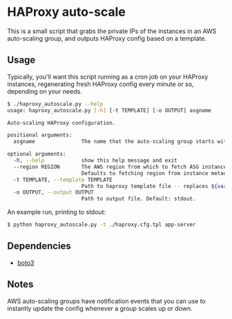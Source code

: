 HAProxy auto-scale
===

This is a small script that grabs the private IPs of the instances
in an AWS auto-scaling group, and outputs HAProxy config based on a
template.

Usage
---

Typically, you'll want this script running as a cron job on your HAProxy
instances, regenerating fresh HAProxy config every minute or so,
depending on your needs.

```bash
$ ./haproxy_autoscale.py --help
usage: haproxy_autoscale.py [-h] [-t TEMPLATE] [-o OUTPUT] asgname

Auto-scaling HAProxy configuration.

positional arguments:
  asgname               The name that the auto-scaling group starts with.

optional arguments:
  -h, --help            show this help message and exit
  --region REGION       The AWS region from which to fetch ASG instances.
                        Defaults to fetching region from instance metadata.
  -t TEMPLATE, --template TEMPLATE
                        Path to haproxy template file -- replaces ${vars}.
  -o OUTPUT, --output OUTPUT
                        Path to output file. Default: stdout.
```

An example run, printing to stdout:

```bash
$ python haproxy_autoscale.py -t ./haproxy.cfg.tpl app-server
```

Dependencies
---

* [boto3](http://boto3.readthedocs.io/en/latest/index.html)

Notes
---

AWS auto-scaling groups have notification events that you can use to
instantly update the config whenever a group scales up or down.
